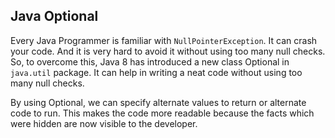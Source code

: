 ## Java Optional

Every Java Programmer is familiar with `NullPointerException`. It can crash your code. And it is very hard to avoid it
without using too many null checks. So, to overcome this, Java 8 has introduced a new class Optional
in `java.util` package. It can help in writing a neat code without using too many null checks.

By using Optional, we can specify alternate values to return or alternate code to run. This makes the code more readable
because the facts which were hidden are now visible to the developer.
